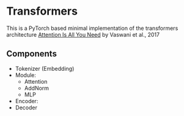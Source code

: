 # Transformers

This is a PyTorch based minimal implementation of the transformers architecture [Attention Is All You Need](https://arxiv.org/abs/1706.03762) by Vaswani et al., 2017

## Components
- Tokenizer (Embedding)
- Module:
    - Attention
    - AddNorm
    - MLP
- Encoder:
- Decoder
    